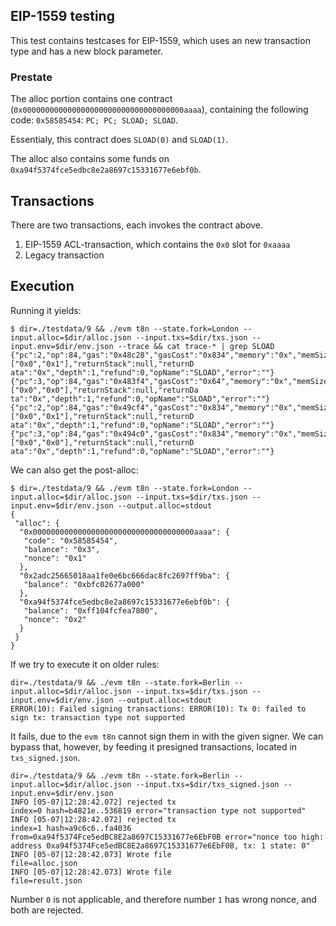 ## EIP-1559 testing

This test contains testcases for EIP-1559, which uses an new transaction type and has a new block parameter. 

### Prestate

The alloc portion contains one contract (`0x000000000000000000000000000000000000aaaa`), containing the 
following code: `0x58585454`: `PC; PC; SLOAD; SLOAD`.

Essentialy, this contract does `SLOAD(0)` and `SLOAD(1)`.

The alloc also contains some funds on `0xa94f5374fce5edbc8e2a8697c15331677e6ebf0b`. 

## Transactions

There are two transactions, each invokes the contract above. 

1. EIP-1559 ACL-transaction, which contains the `0x0` slot for `0xaaaa`
2. Legacy transaction

## Execution 

Running it yields: 
```
$ dir=./testdata/9 && ./evm t8n --state.fork=London --input.alloc=$dir/alloc.json --input.txs=$dir/txs.json --input.env=$dir/env.json --trace && cat trace-* | grep SLOAD
{"pc":2,"op":84,"gas":"0x48c28","gasCost":"0x834","memory":"0x","memSize":0,"stack":["0x0","0x1"],"returnStack":null,"returnD
ata":"0x","depth":1,"refund":0,"opName":"SLOAD","error":""}
{"pc":3,"op":84,"gas":"0x483f4","gasCost":"0x64","memory":"0x","memSize":0,"stack":["0x0","0x0"],"returnStack":null,"returnDa
ta":"0x","depth":1,"refund":0,"opName":"SLOAD","error":""}
{"pc":2,"op":84,"gas":"0x49cf4","gasCost":"0x834","memory":"0x","memSize":0,"stack":["0x0","0x1"],"returnStack":null,"returnD
ata":"0x","depth":1,"refund":0,"opName":"SLOAD","error":""}
{"pc":3,"op":84,"gas":"0x494c0","gasCost":"0x834","memory":"0x","memSize":0,"stack":["0x0","0x0"],"returnStack":null,"returnD
ata":"0x","depth":1,"refund":0,"opName":"SLOAD","error":""}
```

We can also get the post-alloc:
```
$ dir=./testdata/9 && ./evm t8n --state.fork=London --input.alloc=$dir/alloc.json --input.txs=$dir/txs.json --input.env=$dir/env.json --output.alloc=stdout
{
 "alloc": {
  "0x000000000000000000000000000000000000aaaa": {
   "code": "0x58585454",
   "balance": "0x3",
   "nonce": "0x1"
  },
  "0x2adc25665018aa1fe0e6bc666dac8fc2697ff9ba": {
   "balance": "0xbfc02677a000"
  },
  "0xa94f5374fce5edbc8e2a8697c15331677e6ebf0b": {
   "balance": "0xff104fcfea7800",
   "nonce": "0x2"
  }
 }
}
```

If we try to execute it on older rules: 
```
dir=./testdata/9 && ./evm t8n --state.fork=Berlin --input.alloc=$dir/alloc.json --input.txs=$dir/txs.json --input.env=$dir/env.json --output.alloc=stdout
ERROR(10): Failed signing transactions: ERROR(10): Tx 0: failed to sign tx: transaction type not supported
```

It fails, due to the `evm t8n` cannot sign them in with the given signer. We can bypass that, however, 
by feeding it presigned transactions, located in `txs_signed.json`. 

```
dir=./testdata/9 && ./evm t8n --state.fork=Berlin --input.alloc=$dir/alloc.json --input.txs=$dir/txs_signed.json --input.env=$dir/env.json 
INFO [05-07|12:28:42.072] rejected tx                              index=0 hash=b4821e..536819 error="transaction type not supported"
INFO [05-07|12:28:42.072] rejected tx                              index=1 hash=a9c6c6..fa4036 from=0xa94f5374Fce5edBC8E2a8697C15331677e6EbF0B error="nonce too high: address 0xa94f5374Fce5edBC8E2a8697C15331677e6EbF0B, tx: 1 state: 0"
INFO [05-07|12:28:42.073] Wrote file                               file=alloc.json
INFO [05-07|12:28:42.073] Wrote file                               file=result.json
```

Number `0` is not applicable, and therefore number `1` has wrong nonce, and both are rejected.

